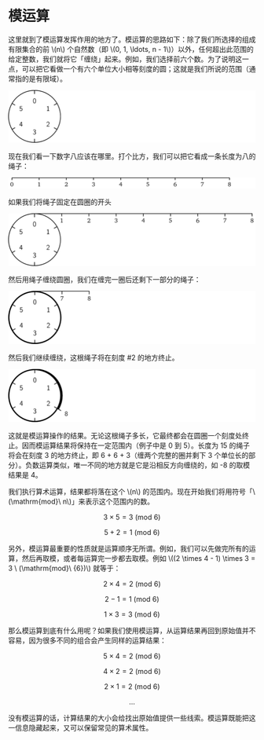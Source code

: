 # 模运算

这里就到了模运算发挥作用的地方了。模运算的思路如下：除了我们所选择的组成有限集合的前 \\(n\\) 个自然数（即 \\(0, 1, \ldots, n - 1\\)）以外，任何超出此范围的给定整数，我们就将它「缠绕」起来。例如，我们选择前六个数。为了说明这一点，可以把它看做一个有六个单位大小相等刻度的圆；这就是我们所说的范围（通常指的是有限域）。

![img](img/1_q-GtshK0LkZMg5PSj44FvA.png)

现在我们看一下数字八应该在哪里。打个比方，我们可以把它看成一条长度为八的绳子：

![img](img/1_WbT1Eie_Frg1vdqcfi_uig.png)

如果我们将绳子固定在圆圈的开头

![img](img/1_O-OE3lLnPelGiej4L56R3A.png)

然后用绳子缠绕圆圈，我们在缠完一圈后还剩下一部分的绳子：

![img](img/1_nOJ-DFp3L4fOYmHbkWp-JQ.png)

然后我们继续缠绕，这根绳子将在刻度 \#2 的地方终止。

![img](img/1_5970QxlFD23iOJrY8_DPsw.png)

这就是模运算操作的结果。无论这根绳子多长，它最终都会在圆圈一个刻度处终止。因而模运算结果将保持在一定范围内（例子中是 0 到 5）。长度为 15 的绳子将会在刻度 3 的地方终止，即 6 + 6 + 3（缠两个完整的圈并剩下 3 个单位长的部分）。负数运算类似，唯一不同的地方就是它是沿相反方向缠绕的，如 -8 的取模结果是 4。

我们执行算术运算，结果都将落在这个 \\(n\\) 的范围内。现在开始我们将用符号「\\(\mathrm{mod}\ n\\)」来表示这个范围内的数。

$$3 \times 5 = 3 \ (\mathrm{mod}\ {6})$$

$$5 + 2 = 1 \ (\mathrm{mod}\ {6})$$

另外，模运算最重要的性质就是运算顺序无所谓。例如，我们可以先做完所有的运算，然后再取模，或者每运算完一步都去取模。例如 \\((2 \times 4 - 1) \times 3 = 3 \ (\mathrm{mod}\ {6})\\) 就等于：

$$2 \times 4 = 2 \ (\mathrm{mod}\ {6})$$

$$2 - 1 = 1 \ (\mathrm{mod}\ {6})$$

$$1 \times 3 = 3 \ (\mathrm{mod}\ {6})$$

那么模运算到底有什么用呢？如果我们使用模运算，从运算结果再回到原始值并不容易，因为很多不同的组合会产生同样的运算结果：

$$5 \times 4 = 2 \ (\mathrm{mod}\ {6})$$

$$4 \times 2 = 2 \ (\mathrm{mod}\ {6})$$

$$2 \times 1 = 2 \ (\mathrm{mod}\ {6})$$

$$\ldots$$

没有模运算的话，计算结果的大小会给找出原始值提供一些线索。模运算既能把这一信息隐藏起来，又可以保留常见的算术属性。
